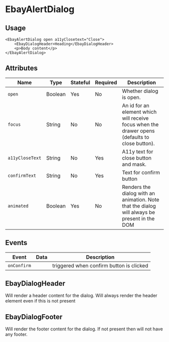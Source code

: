 # EbayAlertDialog

## Usage

```react
<EbayAlertDialog open a11yClosetext="Close">
    <EbayDialogHeader>Heading</EbayDialogHeader>
    <p>Body content</p>
</EbayAlertDialog>
```

## Attributes

Name | Type | Stateful | Required | Description
--- | --- | --- | --- | ---
`open` | Boolean | Yes | No | Whether dialog is open.
`focus` | String | No | No | An id for an element which will receive focus when the drawer opens (defaults to close button).
`a11yCloseText` | String | No | Yes | A11y text for close button and mask.
`confirmText` | String  | No       | Yes      | Text for confirm button |
`animated` | Boolean | Yes | No | Renders the dialog with an animation. Note that the dialog will always be present in the DOM

## Events

Event | Data | Description
--- | --- | ---
`onConfirm` |  | triggered when confirm button is clicked

## EbayDialogHeader
Will render a header content for the dialog. Will always render the header element even if this is not present

## EbayDialogFooter
Will render the footer content for the dialog. If not present then will not have any footer.
